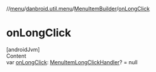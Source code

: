 //[menu](../../index.md)/[danbroid.util.menu](../index.md)/[MenuItemBuilder](index.md)/[onLongClick](on-long-click.md)



# onLongClick  
[androidJvm]  
Content  
var [onLongClick](on-long-click.md): [MenuItemLongClickHandler](../index.md#%5Bdanbroid.util.menu%2FMenuItemLongClickHandler%2F%2F%2FPointingToDeclaration%2F%5D%2FClasslikes%2F747950913)? = null  



